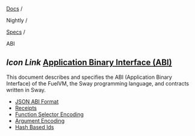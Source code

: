 [Docs](https://docs.fuel.network/) /

Nightly  /

[Specs](https://docs.fuel.network/docs/nightly/specs/) /

ABI

## _Icon Link_ [Application Binary Interface (ABI)](https://docs.fuel.network/docs/nightly/specs/abi/\#application-binary-interface-abi)

This document describes and specifies the ABI (Application Binary Interface) of the FuelVM, the Sway programming language, and contracts written in Sway.

- [JSON ABI Format](https://docs.fuel.network/docs/nightly/specs/abi/json-abi-format/)
- [Receipts](https://docs.fuel.network/docs/nightly/specs/abi/receipts/)
- [Function Selector Encoding](https://docs.fuel.network/docs/nightly/specs/abi/fn-selector-encoding/)
- [Argument Encoding](https://docs.fuel.network/docs/nightly/specs/abi/argument-encoding/)
- [Hash Based Ids](https://docs.fuel.network/docs/nightly/specs/abi/hash-based-ids/)